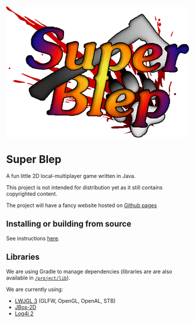 ![Game logo](/web/res/logo_small.png)
# Super Blep
A fun little 2D local-multiplayer game written in Java.

This project is not intended for distribution yet as it still contains copyrighted content.

The project will have a fancy website hosted on [Github pages](https://peron1000.github.io/ArenaShooter/)

## Installing or building from source
See instructions [here](INSTALL.md).

## Libraries
We are using Gradle to manage dependencies (libraries are are also available in [`/project/lib`](/project/lib)).

We are currently using:
* [LWJGL 3](https://www.lwjgl.org/) (GLFW, OpenGL, OpenAL, STB)
* [JBox-2D](https://github.com/jbox2d/jbox2d)
* [Log4j 2](https://logging.apache.org/log4j/2.x/)

